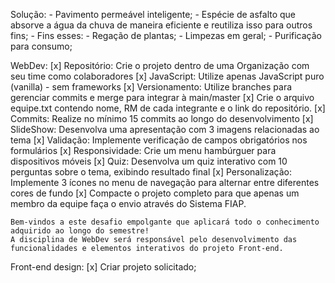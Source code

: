 Solução:
    - Pavimento permeável inteligente;
        - Espécie de asfalto que absorve a água da chuva de maneira eficiente e reutiliza isso para outros fins;
            - Fins esses:
                - Regação de plantas;
                - Limpezas em geral;
                - Purificação para consumo;

WebDev:
    [x] Repositório: Crie o projeto dentro de uma Organização com seu time como colaboradores
    [x] JavaScript: Utilize apenas JavaScript puro (vanilla) - sem frameworks
    [x] Versionamento: Utilize branches para gerenciar commits e merge para integrar à main/master
    [x] Crie o arquivo equipe.txt contendo nome, RM de cada integrante e o link do repositório.
    [x] Commits: Realize no mínimo 15 commits ao longo do desenvolvimento
    [x] SlideShow: Desenvolva uma apresentação com 3 imagens relacionadas ao tema
    [x] Validação: Implemente verificação de campos obrigatórios nos formulários
    [x] Responsividade: Crie um menu hambúrguer para dispositivos móveis
    [x] Quiz: Desenvolva um quiz interativo com 10 perguntas sobre o tema, exibindo resultado final
    [x] Personalização: Implemente 3 ícones no menu de navegação para alternar entre diferentes cores de fundo
    [x] Compacte o projeto completo para que apenas um membro da equipe faça o envio através do Sistema FIAP.

    Bem-vindos a este desafio empolgante que aplicará todo o conhecimento adquirido ao longo do semestre!
    A disciplina de WebDev será responsável pelo desenvolvimento das funcionalidades e elementos interativos do projeto Front-end.
Front-end design:
    [x] Criar projeto solicitado;